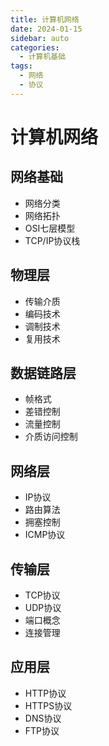 ```yaml
---
title: 计算机网络
date: 2024-01-15
sidebar: auto
categories:
  - 计算机基础
tags:
  - 网络
  - 协议
---
```


# 计算机网络

## 网络基础
- 网络分类
- 网络拓扑
- OSI七层模型
- TCP/IP协议栈

## 物理层
- 传输介质
- 编码技术
- 调制技术
- 复用技术

## 数据链路层
- 帧格式
- 差错控制
- 流量控制
- 介质访问控制

## 网络层
- IP协议
- 路由算法
- 拥塞控制
- ICMP协议

## 传输层
- TCP协议
- UDP协议
- 端口概念
- 连接管理

## 应用层
- HTTP协议
- HTTPS协议
- DNS协议
- FTP协议 